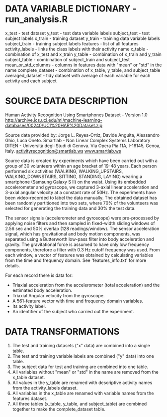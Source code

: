DATA VARIABLE DICTIONARY - run_analysis.R
==================================================================
x_test - test dataset 
y_test - test data variable labels
subject_test - test subject labels
x_train - training dataset 
y_train - training data variable labels
subject_train - training subject labels
features - list of all features
activity_labels - links the class labels with their activity name
x_table - combination of x_test and x_train
y_table - combination of x_train and y_train
subject_table - combination of subject_train and subject_test
mean_or_std_columns - columns in features data with "mean" or "std" in the name
complete_dataset - combination of x_table, y_table, and subject_table
averaged_dataset - tidy dataset with average of each variable for each activity and each subject


SOURCE DATA DESCRIPTION
==================================================================
Human Activity Recognition Using Smartphones Dataset - Version 1.0   
http://archive.ics.uci.edu/ml/machine-learning-databases/00240/UCI%20HAR%20Dataset.zip

Source data provided by:
Jorge L. Reyes-Ortiz, Davide Anguita, Alessandro Ghio, Luca Oneto.
Smartlab - Non Linear Complex Systems Laboratory
DITEN - Università degli Studi di Genova.
Via Opera Pia 11A, I-16145, Genoa, Italy.
activityrecognition@smartlab.ws
www.smartlab.ws

Source data is created by experiments which have been carried out with a group of 30 volunteers within an age bracket of 19-48 years. Each person performed six activities (WALKING, WALKING_UPSTAIRS, WALKING_DOWNSTAIRS, SITTING, STANDING, LAYING) wearing a smartphone (Samsung Galaxy S II) on the waist. Using its embedded accelerometer and gyroscope, we captured 3-axial linear acceleration and 3-axial angular velocity at a constant rate of 50Hz. The experiments have been video-recorded to label the data manually. The obtained dataset has been randomly partitioned into two sets, where 70% of the volunteers was selected for generating the training data and 30% the test data. 

The sensor signals (accelerometer and gyroscope) were pre-processed by applying noise filters and then sampled in fixed-width sliding windows of 2.56 sec and 50% overlap (128 readings/window). The sensor acceleration signal, which has gravitational and body motion components, was separated using a Butterworth low-pass filter into body acceleration and gravity. The gravitational force is assumed to have only low frequency components, therefore a filter with 0.3 Hz cutoff frequency was used. From each window, a vector of features was obtained by calculating variables from the time and frequency domain. See 'features_info.txt' for more details. 

For each record there is data for:
- Triaxial acceleration from the accelerometer (total acceleration) and the estimated body acceleration.
- Triaxial Angular velocity from the gyroscope. 
- A 561-feature vector with time and frequency domain variables. 
- Its activity label. 
- An identifier of the subject who carried out the experiment.


DATA TRANSFORMATIONS
==================================================================
1. The test and training datasets ("x" data) are combined into a single table.
2. The test and training variable labels are combined ("y" data) into one table.
3. The subject data for test and training are combined into one table.
4. All variables without "mean" or "std" in the name are removed from the x_table dataset.
5. All values in the y_table are renamed with descriptive activity names from the activity_labels dataset.
6. All variables in the x_table are renamed with variable names from the features dataset.
7. All three tables (x_table, y_table, and subject_table) are combined together to make the complete_dataset table.




